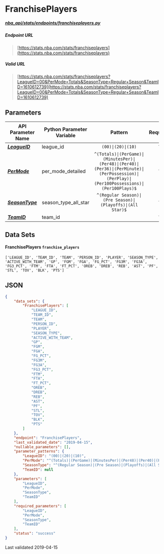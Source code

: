 # FranchisePlayers
##### [nba_api/stats/endpoints/franchiseplayers.py](https://github.com/swar/nba_api/blob/master/nba_api/stats/endpoints/franchiseplayers.py)

##### Endpoint URL
>[https://stats.nba.com/stats/franchiseplayers](https://stats.nba.com/stats/franchiseplayers)

##### Valid URL
>[https://stats.nba.com/stats/franchiseplayers?LeagueID=00&PerMode=Totals&SeasonType=Regular+Season&TeamID=1610612739](https://stats.nba.com/stats/franchiseplayers?LeagueID=00&PerMode=Totals&SeasonType=Regular+Season&TeamID=1610612739)

## Parameters
API Parameter Name | Python Parameter Variable | Pattern | Required | Nullable
------------ | ------------ | :-----------: | :---: | :---:
[_**LeagueID**_](https://github.com/swar/nba_api/blob/master/docs/nba_api/stats/library/parameters.md#LeagueID) | league_id | `(00)\|(20)\|(10)` | `Y` |  | 
[_**PerMode**_](https://github.com/swar/nba_api/blob/master/docs/nba_api/stats/library/parameters.md#PerMode) | per_mode_detailed | `^(Totals)\|(PerGame)\|(MinutesPer)\|(Per48)\|(Per40)\|(Per36)\|(PerMinute)\|(PerPossession)\|(PerPlay)\|(Per100Possessions)\|(Per100Plays)$` | `Y` |  | 
[_**SeasonType**_](https://github.com/swar/nba_api/blob/master/docs/nba_api/stats/library/parameters.md#SeasonType) | season_type_all_star | `^(Regular Season)\|(Pre Season)\|(Playoffs)\|(All Star)$` | `Y` |  | 
[_**TeamID**_](https://github.com/swar/nba_api/blob/master/docs/nba_api/stats/library/parameters.md#TeamID) | team_id |  | `Y` |  | 

## Data Sets
#### FranchisePlayers `franchise_players`
```text
['LEAGUE_ID', 'TEAM_ID', 'TEAM', 'PERSON_ID', 'PLAYER', 'SEASON_TYPE', 'ACTIVE_WITH_TEAM', 'GP', 'FGM', 'FGA', 'FG_PCT', 'FG3M', 'FG3A', 'FG3_PCT', 'FTM', 'FTA', 'FT_PCT', 'OREB', 'DREB', 'REB', 'AST', 'PF', 'STL', 'TOV', 'BLK', 'PTS']
```


## JSON
```json
{
    "data_sets": {
        "FranchisePlayers": [
            "LEAGUE_ID",
            "TEAM_ID",
            "TEAM",
            "PERSON_ID",
            "PLAYER",
            "SEASON_TYPE",
            "ACTIVE_WITH_TEAM",
            "GP",
            "FGM",
            "FGA",
            "FG_PCT",
            "FG3M",
            "FG3A",
            "FG3_PCT",
            "FTM",
            "FTA",
            "FT_PCT",
            "OREB",
            "DREB",
            "REB",
            "AST",
            "PF",
            "STL",
            "TOV",
            "BLK",
            "PTS"
        ]
    },
    "endpoint": "FranchisePlayers",
    "last_validated_date": "2019-04-15",
    "nullable_parameters": [],
    "parameter_patterns": {
        "LeagueID": "(00)|(20)|(10)",
        "PerMode": "^(Totals)|(PerGame)|(MinutesPer)|(Per48)|(Per40)|(Per36)|(PerMinute)|(PerPossession)|(PerPlay)|(Per100Possessions)|(Per100Plays)$",
        "SeasonType": "^(Regular Season)|(Pre Season)|(Playoffs)|(All Star)$",
        "TeamID": null
    },
    "parameters": [
        "LeagueID",
        "PerMode",
        "SeasonType",
        "TeamID"
    ],
    "required_parameters": [
        "LeagueID",
        "PerMode",
        "SeasonType",
        "TeamID"
    ],
    "status": "success"
}
```

Last validated 2019-04-15